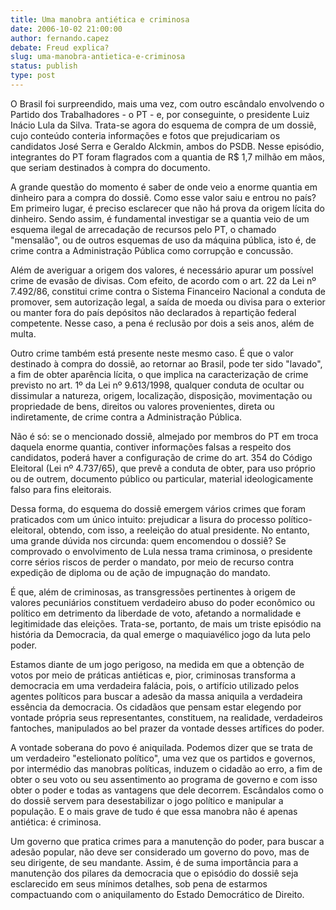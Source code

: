 ```yaml
---
title: Uma manobra antiética e criminosa
date: 2006-10-02 21:00:00
author: fernando.capez
debate: Freud explica?
slug: uma-manobra-antietica-e-criminosa
status: publish 
type: post
---
```


  
O Brasil foi surpreendido, mais uma vez, com outro escândalo envolvendo o Partido dos Trabalhadores - o PT - e, por conseguinte, o presidente Luiz Inácio Lula da Silva. Trata-se agora do esquema de compra de um dossiê, cujo conteúdo conteria informações e fotos que prejudicariam os candidatos José Serra e Geraldo Alckmin, ambos do PSDB. Nesse episódio, integrantes do PT foram flagrados com a quantia de R$ 1,7 milhão em mãos, que seriam destinados à compra do documento.


A grande questão do momento é saber de onde veio a enorme quantia em dinheiro para a compra do dossiê. Como esse valor saiu e entrou no país? Em primeiro lugar, é preciso esclarecer que não há prova da origem lícita do dinheiro. Sendo assim, é fundamental investigar se a quantia veio de um esquema ilegal de arrecadação de recursos pelo PT, o chamado "mensalão", ou de outros esquemas de uso da máquina pública, isto é, de crime contra a Administração Pública como corrupção e concussão. 


Além de averiguar a origem dos valores, é necessário apurar um possível crime de evasão de divisas. Com efeito, de acordo com o art. 22 da Lei nº 7.492/86, constitui crime contra o Sistema Financeiro Nacional a conduta de promover, sem autorização legal, a saída de moeda ou divisa para o exterior ou manter fora do país depósitos não declarados à repartição federal competente. Nesse caso, a pena é reclusão por dois a seis anos, além de multa. 


Outro crime também está presente neste mesmo caso. É que o valor destinado à compra do dossiê, ao retornar ao Brasil, pode ter sido "lavado", a fim de obter aparência lícita, o que implica na caracterização de crime previsto no art. 1º da Lei nº 9.613/1998, qualquer conduta de ocultar ou dissimular a natureza, origem, localização, disposição, movimentação ou propriedade de bens, direitos ou valores provenientes, direta ou indiretamente, de crime contra a Administração Pública.


Não é só: se o mencionado dossiê, almejado por membros do PT em troca daquela enorme quantia, contiver informações falsas a respeito dos candidatos, poderá haver a configuração de crime do art. 354 do Código Eleitoral (Lei nº 4.737/65), que prevê a conduta de obter, para uso próprio ou de outrem, documento público ou particular, material ideologicamente falso para fins eleitorais. 


Dessa forma, do esquema do dossiê emergem vários crimes que foram praticados com um único intuito: prejudicar a lisura do processo político-eleitoral, obtendo, com isso, a reeleição do atual presidente. No entanto, uma grande dúvida nos circunda: quem encomendou o dossiê? Se comprovado o envolvimento de Lula nessa trama criminosa, o presidente corre sérios riscos de perder o mandato, por meio de recurso contra expedição de diploma ou de ação de impugnação do mandato.


É que, além de criminosas, as transgressões pertinentes à origem de valores pecuniários constituem verdadeiro abuso do poder econômico ou político em detrimento da liberdade de voto, afetando a normalidade e legitimidade das eleições. Trata-se, portanto, de mais um triste episódio na história da Democracia, da qual emerge o maquiavélico jogo da luta pelo poder.  


Estamos diante de um jogo perigoso, na medida em que a obtenção de votos por meio de práticas antiéticas e, pior, criminosas transforma a democracia em uma verdadeira falácia, pois, o artifício utilizado pelos agentes políticos para buscar a adesão da massa aniquila a verdadeira essência da democracia. Os cidadãos que pensam estar elegendo por vontade própria seus representantes, constituem, na realidade, verdadeiros fantoches, manipulados ao bel prazer da vontade desses artífices do poder.


A vontade soberana do povo é aniquilada. Podemos dizer que se trata de um verdadeiro "estelionato político", uma vez que os partidos e governos, por intermédio das manobras políticas, induzem o cidadão ao erro, a fim de obter o seu voto ou seu assentimento ao programa de governo e com isso obter o poder e todas as vantagens que dele decorrem. Escândalos como o do dossiê servem para desestabilizar o jogo político e manipular a população. E o mais grave de tudo é que essa manobra não é apenas antiética: é criminosa.


Um governo que pratica crimes para a manutenção do poder, para buscar a adesão popular, não deve ser considerado um governo do povo, mas de seu dirigente, de seu mandante. Assim, é de suma importância para a manutenção dos pilares da democracia que o episódio do dossiê seja esclarecido em seus mínimos detalhes, sob pena de estarmos compactuando com o aniquilamento do Estado Democrático de Direito.  



